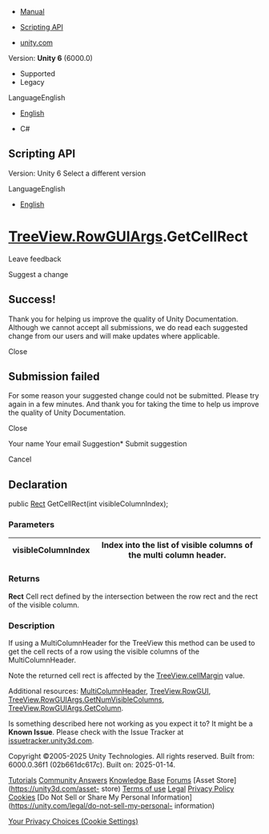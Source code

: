 [ ]()

  * [Manual](../Manual/index.html)
  * [Scripting API](../ScriptReference/index.html)

  * [unity.com](https://unity.com/)

Version: **Unity 6** (6000.0)

  * Supported
  * Legacy

LanguageEnglish

  * [English]()

  * C#

[ ](https://docs.unity3d.com)

## Scripting API

Version: Unity 6 Select a different version

LanguageEnglish

  * [English]()

#  [TreeView.RowGUIArgs](IMGUI.Controls.TreeView.RowGUIArgs.html).GetCellRect

Leave feedback

Suggest a change

## Success!

Thank you for helping us improve the quality of Unity Documentation. Although
we cannot accept all submissions, we do read each suggested change from our
users and will make updates where applicable.

Close

## Submission failed

For some reason your suggested change could not be submitted. Please <a>try
again</a> in a few minutes. And thank you for taking the time to help us
improve the quality of Unity Documentation.

Close

Your name Your email Suggestion* Submit suggestion

Cancel

[ ]()

## Declaration

public [Rect](Rect.html) GetCellRect(int visibleColumnIndex);

### Parameters

visibleColumnIndex | Index into the list of visible columns of the multi column header.  
---|---  
  
### Returns

**Rect** Cell rect defined by the intersection between the row rect and the
rect of the visible column.

### Description

If using a MultiColumnHeader for the TreeView this method can be used to get
the cell rects of a row using the visible columns of the MultiColumnHeader.

Note the returned cell rect is affected by the
[TreeView.cellMargin](IMGUI.Controls.TreeView-cellMargin.html) value.  
  
Additional resources:
[MultiColumnHeader](IMGUI.Controls.MultiColumnHeader.html),
[TreeView.RowGUI](IMGUI.Controls.TreeView.RowGUI.html),
[TreeView.RowGUIArgs.GetNumVisibleColumns](IMGUI.Controls.TreeView.RowGUIArgs.GetNumVisibleColumns.html),
[TreeView.RowGUIArgs.GetColumn](IMGUI.Controls.TreeView.RowGUIArgs.GetColumn.html).

Is something described here not working as you expect it to? It might be a
**Known Issue**. Please check with the Issue Tracker at
[issuetracker.unity3d.com](https://issuetracker.unity3d.com).

Copyright ©2005-2025 Unity Technologies. All rights reserved. Built from:
6000.0.36f1 (02b661dc617c). Built on: 2025-01-14.

[Tutorials](https://unity3d.com/learn) [Community
Answers](https://answers.unity3d.com) [Knowledge
Base](https://support.unity3d.com/hc/en-us)
[Forums](https://forum.unity3d.com) [Asset Store](https://unity3d.com/asset-
store) [Terms of use](https://docs.unity3d.com/Manual/TermsOfUse.html)
[Legal](https://unity.com/legal) [Privacy
Policy](https://unity.com/legal/privacy-policy)
[Cookies](https://unity.com/legal/cookie-policy) [Do Not Sell or Share My
Personal Information](https://unity.com/legal/do-not-sell-my-personal-
information)

[Your Privacy Choices (Cookie Settings)](javascript:void\(0\);)

